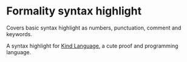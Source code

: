 # Formality syntax highlight

Covers basic syntax highlight as numbers, punctuation, comment and keywords.

A syntax highlight for [Kind Language](https://github.com/Kindelia/Kind), a cute proof and programming language.